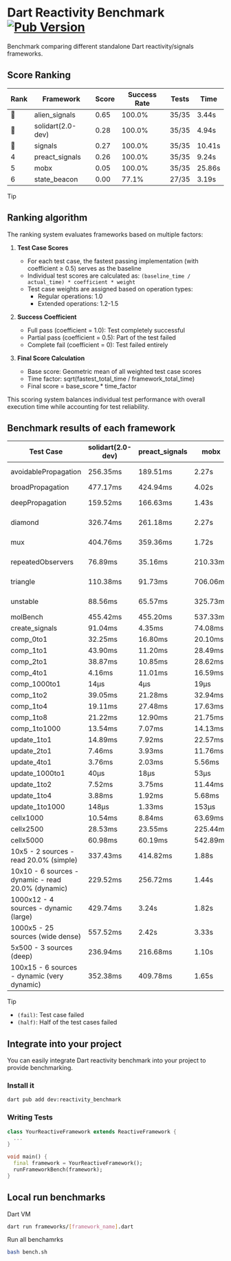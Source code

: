 # Dart Reactivity Benchmark [![Pub Version](https://img.shields.io/pub/v/reactivity_benchmark)](https://pub.dev/packages/reactivity_benchmark)

Benchmark comparing different standalone Dart reactivity/signals frameworks.

## Score Ranking

<!-- ranking start -->
| Rank | Framework | Score | Success Rate | Tests | Time |
|------|-----------|-------|--------------|-------|------|
| 🥇 | alien_signals | 0.65 | 100.0% | 35/35 | 3.44s |
| 🥈 | solidart(2.0-dev) | 0.28 | 100.0% | 35/35 | 4.94s |
| 🥉 | signals | 0.27 | 100.0% | 35/35 | 10.41s |
| 4 | preact_signals | 0.26 | 100.0% | 35/35 | 9.24s |
| 5 | mobx | 0.05 | 100.0% | 35/35 | 25.86s |
| 6 | state_beacon | 0.00 | 77.1% | 27/35 | 3.19s |

<!-- ranking end -->

> [!TIP]
> ## Ranking algorithm
>
> The ranking system evaluates frameworks based on multiple factors:
>
> 1. **Test Case Scores**
>    - For each test case, the fastest passing implementation (with coefficient ≥ 0.5) serves as the baseline
>    - Individual test scores are calculated as: `(baseline_time / actual_time) * coefficient * weight`
>    - Test case weights are assigned based on operation types:
>      - Regular operations: 1.0
>      - Extended operations: 1.2-1.5
>
> 2. **Success Coefficient**
>    - Full pass (coefficient = 1.0): Test completely successful
>    - Partial pass (coefficient = 0.5): Part of the test failed
>    - Complete fail (coefficient = 0): Test failed entirely
>
> 3. **Final Score Calculation**
>    - Base score: Geometric mean of all weighted test case scores
>    - Time factor: sqrt(fastest_total_time / framework_total_time)
>    - Final score = base_score * time_factor
>
> This scoring system balances individual test performance with overall execution time while accounting for test reliability.

## Benchmark results of each framework

<!-- test-case start -->
| Test Case | solidart(2.0-dev) | preact_signals | mobx | alien_signals | signals | state_beacon |
|---|---|---|---|---|---|---|
| avoidablePropagation | 256.35ms | 189.51ms | 2.27s | 170.77ms | 192.36ms | 139.43ms (fail) |
| broadPropagation | 477.17ms | 424.94ms | 4.02s | 326.27ms | 422.80ms | 5.55ms (fail) |
| deepPropagation | 159.52ms | 166.63ms | 1.43s | 114.81ms | 166.29ms | 129.60ms (fail) |
| diamond | 326.74ms | 261.18ms | 2.27s | 217.99ms | 270.86ms | 170.00ms (fail) |
| mux | 404.76ms | 359.36ms | 1.72s | 347.88ms | 382.57ms | 181.48ms (fail) |
| repeatedObservers | 76.89ms | 35.16ms | 210.33ms | 41.23ms | 44.13ms | 48.91ms (fail) |
| triangle | 110.38ms | 91.73ms | 706.06ms | 78.99ms | 97.20ms | 70.67ms (fail) |
| unstable | 88.56ms | 65.57ms | 325.73ms | 57.14ms | 69.21ms | 321.70ms (fail) |
| molBench | 455.42ms | 455.20ms | 537.33ms | 453.80ms | 453.62ms | 916μs |
| create_signals | 91.04ms | 4.35ms | 74.08ms | 22.63ms | 22.91ms | 64.20ms |
| comp_0to1 | 32.25ms | 16.80ms | 20.10ms | 7.46ms | 10.88ms | 52.97ms |
| comp_1to1 | 43.90ms | 11.20ms | 28.49ms | 3.93ms | 26.28ms | 53.49ms |
| comp_2to1 | 38.87ms | 10.85ms | 28.62ms | 2.10ms | 9.39ms | 38.75ms |
| comp_4to1 | 4.16ms | 11.01ms | 16.59ms | 8.13ms | 2.05ms | 16.88ms |
| comp_1000to1 | 14μs | 4μs | 19μs | 3μs | 5μs | 38μs |
| comp_1to2 | 39.05ms | 21.28ms | 32.94ms | 21.56ms | 18.62ms | 42.03ms |
| comp_1to4 | 19.11ms | 27.48ms | 17.63ms | 11.03ms | 9.32ms | 40.90ms |
| comp_1to8 | 21.22ms | 12.90ms | 21.75ms | 4.15ms | 6.80ms | 40.28ms |
| comp_1to1000 | 13.54ms | 7.07ms | 14.13ms | 3.49ms | 4.12ms | 36.69ms |
| update_1to1 | 14.89ms | 7.92ms | 22.57ms | 11.27ms | 8.65ms | 5.50ms |
| update_2to1 | 7.46ms | 3.93ms | 11.76ms | 5.17ms | 5.03ms | 2.88ms |
| update_4to1 | 3.76ms | 2.03ms | 5.56ms | 2.79ms | 2.19ms | 1.43ms |
| update_1000to1 | 40μs | 18μs | 53μs | 25μs | 21μs | 15μs |
| update_1to2 | 7.52ms | 3.75ms | 11.44ms | 5.49ms | 4.51ms | 2.94ms |
| update_1to4 | 3.88ms | 1.92ms | 5.68ms | 2.43ms | 2.14ms | 1.43ms |
| update_1to1000 | 148μs | 1.33ms | 153μs | 47μs | 43μs | 375μs |
| cellx1000 | 10.54ms | 8.84ms | 63.69ms | 6.91ms | 9.25ms | 4.93ms |
| cellx2500 | 28.53ms | 23.55ms | 225.44ms | 18.09ms | 31.13ms | 19.33ms |
| cellx5000 | 60.98ms | 60.19ms | 542.89ms | 38.58ms | 55.29ms | 62.33ms |
| 10x5 - 2 sources - read 20.0% (simple) | 337.43ms | 414.82ms | 1.88s | 211.58ms | 473.44ms | 225.98ms |
| 10x10 - 6 sources - dynamic - read 20.0% (dynamic) | 229.52ms | 256.72ms | 1.44s | 164.84ms | 256.49ms | 189.54ms |
| 1000x12 - 4 sources - dynamic (large) | 429.74ms | 3.24s | 1.82s | 268.32ms | 3.50s | 315.67ms |
| 1000x5 - 25 sources (wide dense) | 557.52ms | 2.42s | 3.33s | 376.36ms | 3.19s | 466.93ms |
| 5x500 - 3 sources (deep) | 236.94ms | 216.68ms | 1.10s | 177.02ms | 214.71ms | 193.06ms |
| 100x15 - 6 sources - dynamic (very dynamic) | 352.38ms | 409.78ms | 1.65s | 254.71ms | 443.28ms | 244.17ms |

<!-- test-case end -->

> [!TIP]
> - `(fail)`: Test case failed
> - `(half)`: Half of the test cases failed

## Integrate into your project

You can easily integrate Dart reactivity benchmark into your project to provide benchmarking.

### Install it

```bash
dart pub add dev:reactivity_benchmark
```

### Writing Tests

```dart
class YourReactiveFramework extends ReactiveFramework {
  ...
}

void main() {
  final framework = YourReactiveFramework();
  runFrameworkBench(framework);
}
```

## Local run benchmarks

Dart VM
```bash
dart run frameworks/[framework_name].dart
```

Run all benchamrks
```bash
bash bench.sh
```
